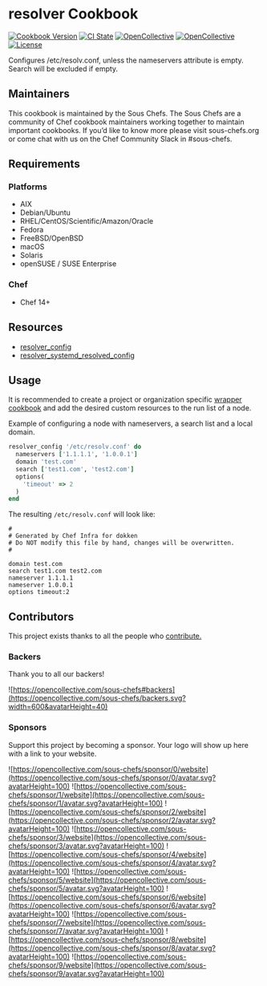 # resolver Cookbook

[![Cookbook Version](https://img.shields.io/cookbook/v/resolver.svg)](https://supermarket.chef.io/cookbooks/resolver)
[![CI State](https://github.com/sous-chefs/resolver/workflows/ci/badge.svg)](https://github.com/sous-chefs/resolver/actions?query=workflow%3Aci)
[![OpenCollective](https://opencollective.com/sous-chefs/backers/badge.svg)](#backers)
[![OpenCollective](https://opencollective.com/sous-chefs/sponsors/badge.svg)](#sponsors)
[![License](https://img.shields.io/badge/License-Apache%202.0-green.svg)](https://opensource.org/licenses/Apache-2.0)

Configures /etc/resolv.conf, unless the nameservers attribute is empty. Search will be excluded if empty.

## Maintainers

This cookbook is maintained by the Sous Chefs. The Sous Chefs are a community of Chef cookbook maintainers working together to maintain important cookbooks. If you’d like to know more please visit sous-chefs.org or come chat with us on the Chef Community Slack in #sous-chefs.

## Requirements

### Platforms

- AIX
- Debian/Ubuntu
- RHEL/CentOS/Scientific/Amazon/Oracle
- Fedora
- FreeBSD/OpenBSD
- macOS
- Solaris
- openSUSE / SUSE Enterprise

### Chef

- Chef 14+

## Resources

- [resolver_config](documentation/resolver_config.md)
- [resolver_systemd_resolved_config](documentation/resolver_systemd_resolved_config.md)

## Usage

It is recommended to create a project or organization specific [wrapper cookbook](https://blog.chef.io/doing-wrapper-cookbooks-right) and add the desired custom resources to the run list of a node.

Example of configuring a node with nameservers, a search list and a local domain.

```ruby
resolver_config '/etc/resolv.conf' do
  nameservers ['1.1.1.1', '1.0.0.1']
  domain 'test.com'
  search ['test1.com', 'test2.com']
  options(
    'timeout' => 2
  )
end
```

The resulting `/etc/resolv.conf` will look like:

```text
#
# Generated by Chef Infra for dokken
# Do NOT modify this file by hand, changes will be overwritten.
#

domain test.com
search test1.com test2.com
nameserver 1.1.1.1
nameserver 1.0.0.1
options timeout:2
```

## Contributors

This project exists thanks to all the people who [contribute.](https://opencollective.com/sous-chefs/contributors.svg?width=890&button=false)

### Backers

Thank you to all our backers!

![https://opencollective.com/sous-chefs#backers](https://opencollective.com/sous-chefs/backers.svg?width=600&avatarHeight=40)

### Sponsors

Support this project by becoming a sponsor. Your logo will show up here with a link to your website.

![https://opencollective.com/sous-chefs/sponsor/0/website](https://opencollective.com/sous-chefs/sponsor/0/avatar.svg?avatarHeight=100)
![https://opencollective.com/sous-chefs/sponsor/1/website](https://opencollective.com/sous-chefs/sponsor/1/avatar.svg?avatarHeight=100)
![https://opencollective.com/sous-chefs/sponsor/2/website](https://opencollective.com/sous-chefs/sponsor/2/avatar.svg?avatarHeight=100)
![https://opencollective.com/sous-chefs/sponsor/3/website](https://opencollective.com/sous-chefs/sponsor/3/avatar.svg?avatarHeight=100)
![https://opencollective.com/sous-chefs/sponsor/4/website](https://opencollective.com/sous-chefs/sponsor/4/avatar.svg?avatarHeight=100)
![https://opencollective.com/sous-chefs/sponsor/5/website](https://opencollective.com/sous-chefs/sponsor/5/avatar.svg?avatarHeight=100)
![https://opencollective.com/sous-chefs/sponsor/6/website](https://opencollective.com/sous-chefs/sponsor/6/avatar.svg?avatarHeight=100)
![https://opencollective.com/sous-chefs/sponsor/7/website](https://opencollective.com/sous-chefs/sponsor/7/avatar.svg?avatarHeight=100)
![https://opencollective.com/sous-chefs/sponsor/8/website](https://opencollective.com/sous-chefs/sponsor/8/avatar.svg?avatarHeight=100)
![https://opencollective.com/sous-chefs/sponsor/9/website](https://opencollective.com/sous-chefs/sponsor/9/avatar.svg?avatarHeight=100)

